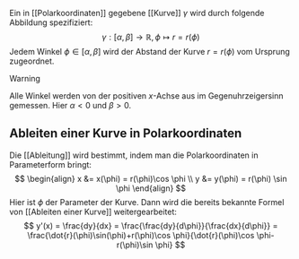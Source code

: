 Ein in [[Polarkoordinaten]] gegebene [[Kurve]] $\gamma$ wird durch folgende Abbildung spezifiziert:
$$
\gamma:[\alpha, \beta] \to \mathbb{R}, \phi \mapsto r=r(\phi)
$$
Jedem Winkel $\phi \in [\alpha, \beta]$ wird der Abstand der Kurve $r=r(\phi)$ vom Ursprung zugeordnet.

>[!warning]
>Alle Winkel werden von der positiven $x$-Achse aus im Gegenuhrzeigersinn gemessen. Hier $\alpha\lt0$ und $\beta\gt 0$.

## Ableiten einer Kurve in Polarkoordinaten
Die [[Ableitung]] wird bestimmt, indem man die Polarkoordinaten in Parameterform bringt:
$$
\begin{align}
x &= x(\phi) = r(\phi)\cos \phi \\
y &= y(\phi) = r(\phi) \sin \phi
\end{align}
$$
Hier ist $\phi$ der Parameter der Kurve. Dann wird die bereits bekannte Formel von [[Ableiten einer Kurve]] weitergearbeitet:
$$
y'(x) = \frac{dy}{dx} = \frac{\frac{dy}{d\phi}}{\frac{dx}{d\phi}} = \frac{\dot{r}(\phi)\sin(\phi)+r(\phi)\cos \phi}{\dot{r}(\phi)\cos \phi-r(\phi)\sin \phi}
$$
